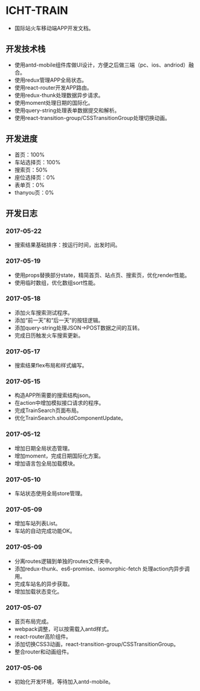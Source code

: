 # ICHT-TRAIN
- 国际站火车移动端APP开发文档。
## 开发技术栈
- 使用antd-mobile组件库做UI设计，方便之后做三端（pc、ios、andriod）融合。
- 使用redux管理APP全局状态。
- 使用react-router开发APP路由。
- 使用redux-thunk处理数据异步请求。
- 使用moment处理日期的国际化。
- 使用query-string处理表单数据提交和解析。
- 使用react-transition-group/CSSTransitionGroup处理切换动画。
## 开发进度
- 首页：100%
- 车站选择页：100%
- 搜索页：50%
- 座位选择页：0%
- 表单页：0%
- thanyou页：0%
## 开发日志
### 2017-05-22
- 搜索结果基础排序：按运行时间，出发时间。
### 2017-05-19
- 使用props替换部分state，精简首页、站点页、搜索页，优化render性能。
- 使用临时数组，优化数组sort性能。
### 2017-05-18
- 添加火车搜索测试程序。
- 添加“前一天”和“后一天”的按钮逻辑。
- 添加query-string处理JSON->POST数据之间的互转。
- 完成日历触发火车搜索更新。
### 2017-05-17
- 搜索结果flex布局和样式编写。
### 2017-05-15
- 构造APP所需要的搜索结构json。
- 在action中增加模拟接口请求的程序。
- 完成TrainSearch页面布局。
- 优化TrainSearch.shouldComponentUpdate。
### 2017-05-12
- 增加日期全局状态管理。
- 增加moment，完成日期国际化方案。
- 增加语言包全局加载模块。
### 2017-05-10
- 车站状态使用全局store管理。
### 2017-05-09
- 增加车站列表List。
- 车站的自动完成功能OK。
### 2017-05-09
- 分离routes逻辑到单独的routes文件夹中。
- 添加redux-thunk、es6-promise、isomorphic-fetch 处理action内异步调用。
- 完成车站名的异步获取。
- 增加加载状态变化。
### 2017-05-07
- 首页布局完成。
- webpack调整，可以按需载入antd样式。
- react-router高阶组件。
- 添加切换CSS3动画，react-transition-group/CSSTransitionGroup。
- 整合router和动画组件。
### 2017-05-06
- 初始化开发环境，等待加入antd-mobile。